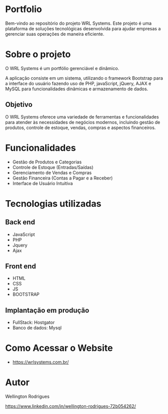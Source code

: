 # Portfolio
Bem-vindo ao repositório do projeto WRL Systems. 
Este projeto é uma plataforma de soluções tecnológicas desenvolvida para ajudar empresas a gerenciar suas operações de maneira eficiente.

# Sobre o projeto
O WRL Systems é um portfólio gerenciável e dinâmico.

A aplicação consiste em um sistema, utilizando o framework Bootstrap para a interface do usuário fazendo uso de PHP, javaScript, jQuery, AJAX e MySQL para funcionalidades dinâmicas e armazenamento de dados.

## Objetivo
O WRL Systems oferece uma variedade de ferramentas e funcionalidades para atender às necessidades de negócios modernos, incluindo gestão de produtos, controle de estoque, vendas, compras e aspectos financeiros.

# Funcionalidades

- Gestão de Produtos e Categorias
- Controle de Estoque (Entradas/Saídas)
- Gerenciamento de Vendas e Compras
- Gestão Financeira (Contas a Pagar e a Receber)
- Interface de Usuário Intuitiva
  
# Tecnologias utilizadas
## Back end
- JavaScript
- PHP
- Jquery
- Ajax
## Front end
- HTML 
- CSS 
- JS
- BOOTSTRAP

## Implantação em produção
- FullStack: Hostgator
- Banco de dados: Mysql

# Como Acessar o Website
- https://wrlsystems.com.br/

# Autor

Wellington Rodrigues 

https://www.linkedin.com/in/wellington-rodrigues-72b054262/

